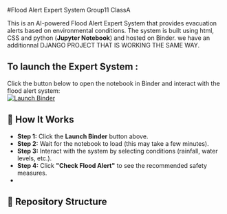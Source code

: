 #Flood Alert Expert System  Group11 ClassA

This is an AI-powered Flood Alert Expert System that provides evacuation alerts based on environmental conditions. The system is built using html, CSS and python (**Jupyter Notebook**) and hosted on Binder. we have an additionnal DJANGO PROJECT THAT IS WORKING THE SAME WAY.  

## To launch the Expert System : 
Click the button below to open the notebook in Binder and interact with the flood alert system:  
[![Launch Binder](https://mybinder.org/badge_logo.svg)](https://mybinder.org/v2/gh/Aicha-code/AI_Group11_ExpertSystem_Assignment2/main?filepath=flood_alert_expert_system.ipynb)

## 🔧 How It Works  
- **Step 1:** Click the **Launch Binder** button above.  
- **Step 2:** Wait for the notebook to load (this may take a few minutes).  
- **Step 3:** Interact with the system by selecting conditions (rainfall, water levels, etc.).  
- **Step 4:** Click **"Check Flood Alert"** to see the recommended safety measures.
- 
## 📂 Repository Structure  
